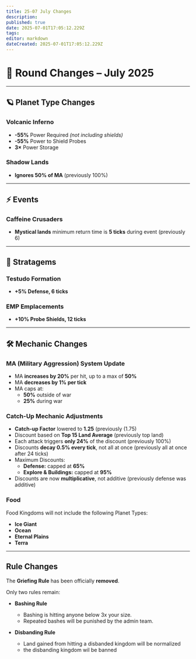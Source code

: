 ```yaml
---
title: 25-07 July Changes
description: 
published: true
date: 2025-07-01T17:05:12.229Z
tags: 
editor: markdown
dateCreated: 2025-07-01T17:05:12.229Z
---
```


# 🌌 Round Changes – **July 2025**

---

## 🪐 Planet Type Changes

### **Volcanic Inferno** 
- **-55%** Power Required *(not including shields)*
- **-55%** Power to Shield Probes
- **3×** Power Storage

### **Shadow Lands**
- **Ignores 50% of MA** (previously 100%)

---

## ⚡ Events

### **Caffeine Crusaders**
- **Mystical lands** minimum return time is **5 ticks** during event (previously 6)

--- 

## 🧠 Stratagems

### **Testudo Formation**
- **+5% Defense, 6 ticks**

### **EMP Emplacements**
- **+10% Probe Shields, 12 ticks**

---

## 🛠️ Mechanic Changes

### **MA (Military Aggression) System Update**
- MA **increases by 20%** per hit, up to a max of **50%**
- MA **decreases by 1% per tick**
- MA caps at:
  - **50%** outside of war
  - **25%** during war


### **Catch-Up Mechanic Adjustments**
- **Catch-up Factor** lowered to **1.25** (previously (1.75)
- Discount based on **Top 15 Land Average** (previously top land)
- Each attack triggers **only 24%** of the discount (previously 100%)
- Discounts **decay 0.5% every tick**, not all at once (previously all at once after 24 ticks)
- Maximum Discounts:
  - **Defense:** capped at **65%**
  - **Explore & Buildings:** capped at **95%**
- Discounts are now **multiplicative**, not additive (previously defense was additive)


### Food

Food Kingdoms will not include the following Planet Types:
- **Ice Giant**
- **Ocean**
- **Eternal Plains**
- **Terra**
--- 

## Rule Changes
The **Griefing Rule** has been officially **removed**.

Only two rules remain:
- **Bashing Rule**
  - Bashing is hitting anyone below 3x your size. 
  - Repeated bashes will be punished by the admin team.
  
- **Disbanding Rule**
  - Land gained from hitting a disbanded kingdom will be normalized
  - the disbanding kingdom wil be banned



